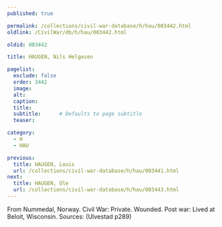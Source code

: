 ```yaml
---
published: true

permalink: /collections/civil-war-database/h/hau/003442.html
oldlink: /CivilWar/db/h/hau/003442.html

oldid: 003442

title: HAUGEN, Nils Helgesen

pagelist:
  exclude: false
  order: 3442
  image: 
  alt:
  caption:
  title:
  subtitle:      # Defaults to page subtitle
  teaser:

category: 
  - H 
  - HAU

previous:
  title: HAUGEN, Louis
  url: /collections/civil-war-database/h/hau/003441.html  
next:
  title: HAUGEN, Ole
  url: /collections/civil-war-database/h/hau/003443.html   
---
```

From Nummedal, Norway. Civil War: Private. Wounded. Post war: Lived at Beloit, Wisconsin. Sources: (Ulvestad p289)